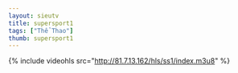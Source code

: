 ```yaml
--- 
layout: sieutv
title: supersport1
tags: ["Thể Thao"]
thumb: supersport1
---
```

{% include videohls src="http://81.7.13.162/hls/ss1/index.m3u8" %}